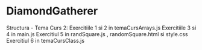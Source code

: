 # DiamondGatherer
Structura - Tema Curs 2:
Exercitiile 1 si 2 in temaCursArrays.js
Exercitiile 3 si 4 in main.js
Exercitiul 5 in randSquare.js , randomSquare.html si style.css
Exercitiul 6 in temaCursClass.js
